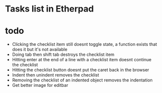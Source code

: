 Tasks list in Etherpad
======================


todo
====
* Clicking the checklist item still doesnt toggle state, a function exists that does it but it's not available
* Doing tab then shift tab destroys the checklist item
* Hitting enter at the end of a line with a checklist item doesnt continue the checklist
* Hitting the checklist button doesnt put the caret back in the browser
* Indent then unindent removes the checklist
* Removing the checklist of an indented object removes the indentation
* Get better image for editbar
